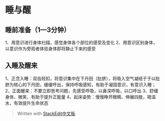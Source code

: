 
# 睡与醒
## 睡前准备（1—3分钟）

1、用意识进行身体扫描，感觉身体各个部位的感受及变化
2、用意识区别身体，以意识作为旁观者体验身体即将静止下来的感受

## 入睡及醒来
1、正念入睡：双齿轻扣，将意识集中在下丹田（肚脐），将吸入空气凝结于于以肚脐为核心的下丹田，缓缓呼出，保持呼吸感知，有助于凝固意识，有意识入睡；
2、正面醒来：不要立即思考问题，先感受呼吸，以鼻深呼吸，以口呼出
3、舒缓身体、微笑、有助于提升正能量
4、起床姿势：慢慢睁开眼睛、伸展四肢，喝温水，有效提升生命状态

> Written with [StackEdit中文版](https://stackedit.cn/).
<!--stackedit_data:
eyJoaXN0b3J5IjpbMTQ4NjUxNjQxNF19
-->